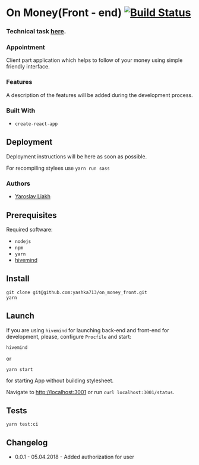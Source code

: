 # On Money(Front - end) [![Build Status](https://travis-ci.org/yashka713/on_money_front.svg?branch=master)](https://travis-ci.org/yashka713/on_money_front)

### Technical task [here](https://gist.github.com/yashka713/d4dc2210b04a45ffc0850de14ff1b4ff).

### Appointment

Client part application which helps to follow of your money using simple friendly interface.

### Features

A description of the features will be added during the development process.

### Built With

* `create-react-app`

## Deployment

Deployment instructions will be here as soon as possible.

For recompiling stylees use `yarn run sass`

### Authors

* [Yaroslav Liakh](https://github.com/yashka713)

Prerequisites
-------------
Required software: 

* `nodejs`
* `npm`
* `yarn`
* [hivemind](https://github.com/DarthSim/hivemind)

Install
-------
```
git clone git@github.com:yashka713/on_money_front.git
yarn
```

Launch
------

If you are using `hivemind` for launching back-end and front-end for development, please, configure `Procfile`
and start:
```
hivemind
```
or
```
yarn start
```
for starting App without building stylesheet.

Navigate to [http://localhost:3001](http://localhost:3001) or run `curl localhost:3001/status`.

Tests
------

```apple js
yarn test:ci
```

Changelog
---------

* 0.0.1 - 05.04.2018 - Added authorization for user
